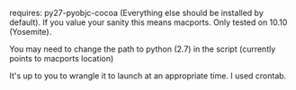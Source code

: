 requires: py27-pyobjc-cocoa (Everything else should be installed by default).
If you value your sanity this means macports.
Only tested on 10.10 (Yosemite).

You may need to change the path to python (2.7) in the script (currently points to macports location)

It's up to you to wrangle it to launch at an appropriate time. I used crontab. 
